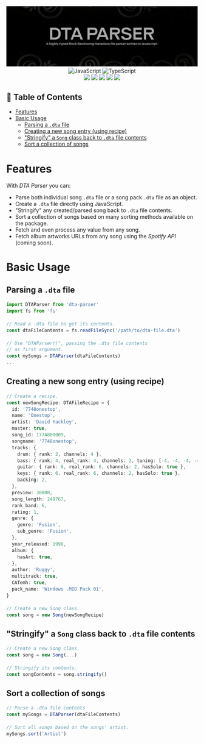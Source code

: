 <div align=center>
<img src='https://raw.githubusercontent.com/ruggeryiury/dta-parser/master/assets/header.webp' alt='DTA Parser: Package Header Image'>
</div>

<div align=center>
<img src='https://xesque.rocketseat.dev/platform/tech/javascript.svg' width='24px' title='JavaScript'/> 
<img src='https://xesque.rocketseat.dev/platform/tech/typescript.svg' width='24px' title='TypeScript'/>
</div>

<div align=center>
<img src='https://img.shields.io/github/last-commit/ruggeryiury/dta-parser?color=%23DDD&style=for-the-badge' /> <img src='https://img.shields.io/github/repo-size/ruggeryiury/dta-parser?style=for-the-badge' /> <img src='https://img.shields.io/github/issues/ruggeryiury/dta-parser?style=for-the-badge' /> <img src='https://img.shields.io/github/package-json/v/ruggeryiury/dta-parser?style=for-the-badge' /> <img src='https://img.shields.io/github/license/ruggeryiury/dta-parser?style=for-the-badge' />
</div>

## 💠 Table of Contents

- [Features](#features)
- [Basic Usage](#basic-usage)
  - [Parsing a `.dta` file](#parsing-a-dta-file)
  - [Creating a new song entry (using recipe)](#creating-a-new-song-entry-using-recipe)
  - ["Stringify" a `Song` class back to `.dta` file contents](#stringify-a-song-class-back-to-dta-file-contents)
  - [Sort a collection of songs](#sort-a-collection-of-songs)

# Features

With _DTA Parser_ you can:

- Parse both individual song `.dta` file or a song pack `.dta` file as an object.
- Create a `.dta` file directly using JavaScript.
- "Stringify" any created/parsed song back to `.dta` file contents.
- Sort a collection of songs based on many sorting methods available on the package.
- Fetch and even process any value from any song.
- Fetch album artworks URLs from any song using the _Spotify API_ (coming soon).

# Basic Usage

## Parsing a `.dta` file

```ts
import DTAParser from 'dta-parser'
import fs from 'fs'

// Read a .dta file to get its contents.
const dtaFileContents = fs.readFileSync('/path/to/dta-file.dta')

// Use "DTAParser()", passing the .dta file contents
// as first argument.
const mySongs = DTAParser(dtaFileContents)
...
```

## Creating a new song entry (using recipe)

```ts
// Create a recipe.
const newSongRecipe: DTAFileRecipe = {
  id: '7748onestop',
  name: 'Onestop',
  artist: 'David Yackley',
  master: true,
  song_id: 1774800009,
  songname: '7748onestop',
  tracks: {
    drum: { rank: 2, channels: 4 },
    bass: { rank: 4, real_rank: 4, channels: 2, tuning: [-4, -4, -4, -4] },
    guitar: { rank: 6, real_rank: 6, channels: 2, hasSolo: true },
    keys: { rank: 6, real_rank: 6, channels: 2, hasSolo: true },
    backing: 2,
  },
  preview: 30000,
  song_length: 249767,
  rank_band: 6,
  rating: 1,
  genre: {
    genre: 'Fusion',
    sub_genre: 'Fusion',
  },
  year_released: 1998,
  album: {
    hasArt: true,
  },
  author: 'Ruggy',
  multitrack: true,
  CATemh: true,
  pack_name: 'Windows .MID Pack 01',
}

// Create a new Song class.
const song = new Song(newSongRecipe)
```

## "Stringify" a `Song` class back to `.dta` file contents

```ts
// Create a new Song class.
const song = new Song(...)

// Stringify its contents.
const songContents = song.stringify()
```

## Sort a collection of songs

```ts
// Parse a .dta file contents
const mySongs = DTAParser(dtaFileContents)

// Sort all songs based on the songs' artist.
mySongs.sort('Artist')
```
